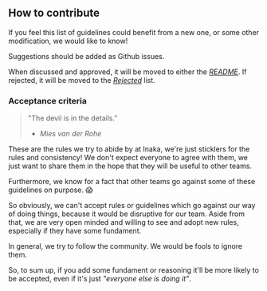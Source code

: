 ## How to contribute

If you feel this list of guidelines could benefit from a new one, or some other modification, we would like to know!

Suggestions should be added as Github issues.

When discussed and approved, it will be moved to either the [*README*](../README.md). If rejected, it will be moved to the [*Rejected*](../REJECTED.md) list.

### Acceptance criteria

> "The devil is in the details."
> - _Mies van der Rohe_

These are the rules we try to abide by at Inaka, we're just sticklers for the rules and consistency! We don't expect everyone to agree with them, we just want to share them in the hope that they will be useful to other teams.

Furthermore, we know for a fact that other teams go against some of these guidelines on purpose. :scream:

So obviously, we can't accept rules or guidelines which go against our way of doing things, because it would be disruptive for our team.
Aside from that, we are very open minded and willing to see and adopt new rules, especially if they have some fundament.

In general, we try to follow the community. We would be fools to ignore them.

So, to sum up, if you add some fundament or reasoning it'll be more likely to be accepted, even if it's just _"everyone else is doing it"_.
